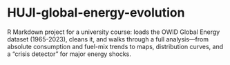 # HUJI-global-energy-evolution
R Markdown project for a university course: loads the OWID Global Energy dataset (1965-2023), cleans it, and walks through a full analysis—from absolute consumption and fuel-mix trends to maps, distribution curves, and a “crisis detector” for major energy shocks.
